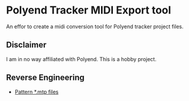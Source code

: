 # Polyend Tracker MIDI Export tool

An effor to create a midi conversion tool for Polyend tracker project files. 

## Disclaimer

I am in no way affiliated with Polyend. This is a hobby project.


## Reverse Engineering

- [Pattern *.mtp files](reverse-engineering/patterns-reverse-engineering.md)
 

